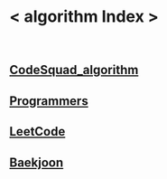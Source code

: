 # < algorithm Index >
<br>

## [CodeSquad_algorithm](https://github.com/Rachel4858/algorithm/blob/master/codesquad/README.md)
## [Programmers](https://github.com/Rachel4858/algorithm/blob/master/programmers/README.md)
## [LeetCode](https://github.com/Rachel4858/algorithm/blob/master/leetcode/README.md)
## [Baekjoon](https://github.com/Rachel4858/algorithm/blob/master/baekjoon/README.md)
## 